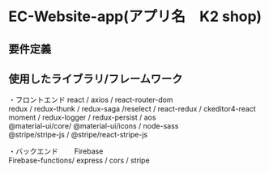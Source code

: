 # EC-Website-app(アプリ名　K2 shop)

## **要件定義**<br/>

## **使用したライブラリ/フレームワーク**<br/>
・フロントエンド
 react / axios / react-router-dom<br/>
 redux / redux-thunk / redux-saga /reselect / react-redux / ckeditor4-react<br/>
 moment / redux-logger / redux-persist / aos<br/>
 @material-ui/core/ @material-ui/icons / node-sass<br/>
 @stripe/stripe-js / @stripe/react-stripe-js<br/>
 
・バックエンド
　　Firebase<br/>
  Firebase-functions/ express / cors / stripe<br/>
